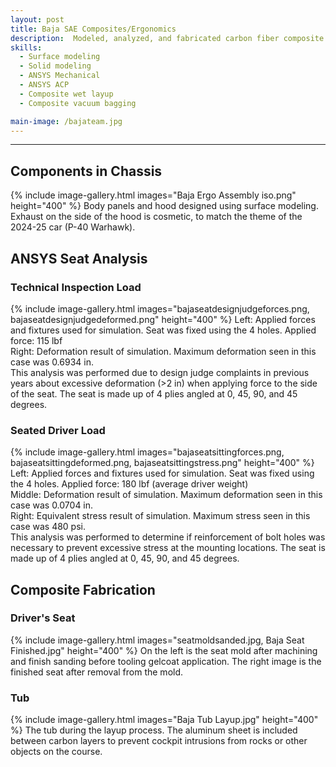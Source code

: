 ```yaml
---
layout: post
title: Baja SAE Composites/Ergonomics
description:  Modeled, analyzed, and fabricated carbon fiber composite components for use in the 2024-25 Clarkson Baja competition car. Through this project, I learned the basics of the ANSYS composite analysis software (ACP), and was able to compare the strength and rigidity of the two seat designs, as well as different layup methods. I also strengthened my composite fabrication skills, and learned more about mold fabrication and preparation.
skills: 
  - Surface modeling
  - Solid modeling
  - ANSYS Mechanical
  - ANSYS ACP
  - Composite wet layup
  - Composite vacuum bagging

main-image: /bajateam.jpg
---
```


---
## Components in Chassis
{% include image-gallery.html images="Baja Ergo Assembly iso.png" height="400" %}
Body panels and hood designed using surface modeling. Exhaust on the side of the hood is cosmetic, to match the theme of the 2024-25 car (P-40 Warhawk).

## ANSYS Seat Analysis
### Technical Inspection Load
{% include image-gallery.html images="bajaseatdesignjudgeforces.png, bajaseatdesignjudgedeformed.png" height="400" %}
Left: Applied forces and fixtures used for simulation. Seat was fixed using the 4 holes. Applied force: 115 lbf <br>
Right: Deformation result of simulation. Maximum deformation seen in this case was 0.6934 in. <br>
This analysis was performed due to design judge complaints in previous years about excessive deformation (>2 in) when applying force to the side of the seat. The seat is made up of 4 plies angled at 0, 45, 90, and 45 degrees.

### Seated Driver Load
{% include image-gallery.html images="bajaseatsittingforces.png, bajaseatsittingdeformed.png, bajaseatsittingstress.png" height="400" %}
Left: Applied forces and fixtures used for simulation. Seat was fixed using the 4 holes. Applied force: 180 lbf (average driver weight) <br>
Middle: Deformation result of simulation. Maximum deformation seen in this case was 0.0704 in. <br>
Right: Equivalent stress result of simulation. Maximum stress seen in this case was 480 psi. <br>
This analysis was performed to determine if reinforcement of bolt holes was necessary to prevent excessive stress at the mounting locations. The seat is made up of 4 plies angled at 0, 45, 90, and 45 degrees.

## Composite Fabrication
### Driver's Seat
{% include image-gallery.html images="seatmoldsanded.jpg, Baja Seat Finished.jpg" height="400" %}
On the left is the seat mold after machining and finish sanding before tooling gelcoat application. The right image is the finished seat after removal from the mold.

### Tub
{% include image-gallery.html images="Baja Tub Layup.jpg" height="400" %}
The tub during the layup process. The aluminum sheet is included between carbon layers to prevent cockpit intrusions from rocks or other objects on the course.
